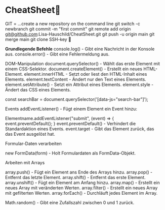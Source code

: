 # CheatSheet📘
GIT = ...create a new repository on the command line
git switch -c newbranch
git commit -m "first commit"
git remote add origin git@github.com:Lisa-Hauschild/CheatSheet.git
git push -u origin main
git merge main 
git clone SSH-key 🔑


<strong>Grundlegende Befehle</strong>
console.log()        - Gibt eine Nachricht in der Konsole aus.
console.error()      - Gibt eine Fehlermeldung aus.

DOM-Manipulation
document.querySelector()     - Wählt das erste Element mit einem CSS-Selektor.
document.createElement()     - Erstellt ein neues HTML-Element.
element.innerHTML            - Setzt oder liest den HTML-Inhalt eines Elements.
element.textContent          - Ändert nur den Text eines Elements.
element.setAttribute()       - Setzt ein Attribut eines Elements.
element.style                - Ändert das CSS eines Elements.


const searchBar = document.querySelector('[data-js="search-bar"]');

Events
addEventListener()           - Fügt einem Element ein Event hinzu:

Elementname.addEventListener("submit", (event) => {
  event.preventDefault();
  }
event.preventDefault()       - Verhindert die Standardaktion eines Events.
event.target                 - Gibt das Element zurück, das das Event ausgelöst hat.


Formular-Daten verarbeiten

new FormData(form)           - Holt Formulardaten als FormData-Objekt.



Arbeiten mit Arrays

array.push()                - Fügt ein Element ans Ende des Arrays hinzu.
array.pop()                 - Entfernt das letzte Element.
array.shift()               - Entfernt das erste Element.
array.unshift()             - Fügt ein Element am Anfang hinzu.
array.map()                 - Erstellt ein neues Array mit veränderten Werten.
array.filter()              - Erstellt ein neues Array mit gefilterten Werten.
array.forEach()             - Durchläuft jedes Element im Array.



Math.random()               - Gibt eine Zufallszahl zwischen 0 und 1 zurück.
